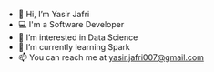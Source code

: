 - 👋 Hi, I’m Yasir Jafri
- 💻 I'm a Software Developer
- 👀 I’m interested in Data Science
- 🌱 I’m currently learning Spark
- 📫 You can reach me at yasir.jafri007@gmail.com

<!---
Yasir323/Yasir323 is a ✨ special ✨ repository because its `README.md` (this file) appears on your GitHub profile.
You can click the Preview link to take a look at your changes.
--->
